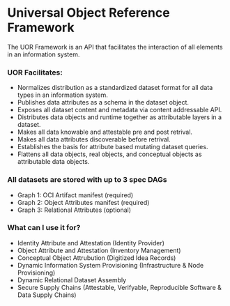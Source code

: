 # Universal Object Reference Framework

The UOR Framework is an API that facilitates the interaction of all elements in an information system.

### UOR Facilitates:
 - Normalizes distribution as a standardized dataset format for all data types in an information system.
 - Publishes data attributes as a schema in the dataset object.
 - Exposes all dataset content and metadata via content addressable API.
 - Distributes data objects and runtime together as attributable layers in a dataset.
 - Makes all data knowable and attestable pre and post retrival.
 - Makes all data attributes discoverable before retrival. 
 - Establishes the basis for attribute based mutating dataset queries.
 - Flattens all data objects, real objects, and conceptual objects as attributable data objects.

### All datasets are stored with up to 3 spec DAGs
 - Graph 1: OCI Artifact manifest (required)
 - Graph 2: Object Attributes manifest (required)
 - Graph 3: Relational Attributes (optional)

### What can I use it for?
 - Identity Attribute and Attestation (Identity Provider)
 - Object Attribute and Attestation (Inventory Management)
 - Conceptual Object Attrubution (Digitized Idea Records)
 - Dynamic Information System Provisioning (Infrastructure & Node Provisioning)
 - Dynamic Relational Dataset Assembly
 - Secure Supply Chains (Attestable, Verifyable, Reproducible Software & Data Supply Chains)
